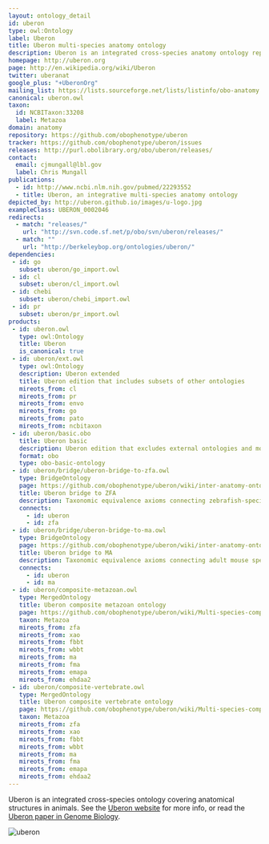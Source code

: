 ```yaml
---
layout: ontology_detail
id: uberon
type: owl:Ontology
label: Uberon
title: Uberon multi-species anatomy ontology
description: Uberon is an integrated cross-species anatomy ontology representing a variety of entities classified according to traditional anatomical criteria such as structure, function and developmental lineage. The ontology includes comprehensive relationships to taxon-specific anatomical ontologies, allowing integration of functional, phenotype and expression data
homepage: http://uberon.org
page: http://en.wikipedia.org/wiki/Uberon
twitter: uberanat
google_plus: "+UberonOrg"
mailing_list: https://lists.sourceforge.net/lists/listinfo/obo-anatomy
canonical: uberon.owl
taxon: 
  id: NCBITaxon:33208
  label: Metazoa
domain: anatomy
repository: https://github.com/obophenotype/uberon
tracker: https://github.com/obophenotype/uberon/issues
releases: http://purl.obolibrary.org/obo/uberon/releases/
contact: 
  email: cjmungall@lbl.gov
  label: Chris Mungall
publications:
  - id: http://www.ncbi.nlm.nih.gov/pubmed/22293552
  - title: Uberon, an integrative multi-species anatomy ontology
depicted_by: http://uberon.github.io/images/u-logo.jpg
exampleClass: UBERON_0002046
redirects:
  - match: "releases/"
    url: "http://svn.code.sf.net/p/obo/svn/uberon/releases/"
  - match: ""
    url: "http://berkeleybop.org/ontologies/uberon/"
dependencies:
 - id: go
   subset: uberon/go_import.owl
 - id: cl
   subset: uberon/cl_import.owl
 - id: chebi
   subset: uberon/chebi_import.owl
 - id: pr
   subset: uberon/pr_import.owl
products:
 - id: uberon.owl
   type: owl:Ontology
   title: Uberon
   is_canonical: true
 - id: uberon/ext.owl
   type: owl:Ontology
   description: Uberon extended
   title: Uberon edition that includes subsets of other ontologies
   mireots_from: cl
   mireots_from: pr
   mireots_from: envo
   mireots_from: go
   mireots_from: pato
   mireots_from: ncbitaxon
 - id: uberon/basic.obo
   title: Uberon basic
   description: Uberon edition that excludes external ontologies and most relations
   format: obo
   type: obo-basic-ontology
 - id: uberon/bridge/uberon-bridge-to-zfa.owl
   type: BridgeOntology
   page: https://github.com/obophenotype/uberon/wiki/inter-anatomy-ontology-bridge-ontologies
   title: Uberon bridge to ZFA
   description: Taxonomic equivalence axioms connecting zebrafish-specific classes to generic uberon counterparts
   connects:
     - id: uberon
     - id: zfa
 - id: uberon/bridge/uberon-bridge-to-ma.owl
   type: BridgeOntology
   page: https://github.com/obophenotype/uberon/wiki/inter-anatomy-ontology-bridge-ontologies
   title: Uberon bridge to MA
   description: Taxonomic equivalence axioms connecting adult mouse specific classes to generic uberon counterparts
   connects:
     - id: uberon
     - id: ma
 - id: uberon/composite-metazoan.owl
   type: MergedOntology
   title: Uberon composite metazoan ontology
   page: https://github.com/obophenotype/uberon/wiki/Multi-species-composite-ontologies
   taxon: Metazoa
   mireots_from: zfa
   mireots_from: xao
   mireots_from: fbbt
   mireots_from: wbbt
   mireots_from: ma
   mireots_from: fma
   mireots_from: emapa
   mireots_from: ehdaa2
 - id: uberon/composite-vertebrate.owl
   type: MergedOntology
   title: Uberon composite vertebrate ontology
   page: https://github.com/obophenotype/uberon/wiki/Multi-species-composite-ontologies
   taxon: Metazoa
   mireots_from: zfa
   mireots_from: xao
   mireots_from: fbbt
   mireots_from: wbbt
   mireots_from: ma
   mireots_from: fma
   mireots_from: emapa
   mireots_from: ehdaa2
---
```


Uberon is an integrated cross-species ontology covering anatomical structures in animals. See the <a href="http://uberon.org">Uberon website</a> for more info, or read the <a
 href="http://genomebiology.com/2012/13/1/R5">Uberon paper in Genome Biology</a>.

![uberon](http://www.obofoundry.org/wiki/images/9/91/Uberon.png)
